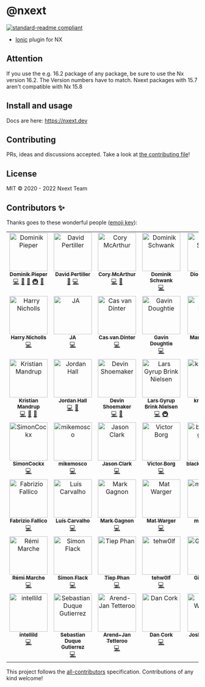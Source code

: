 # @nxext

[![standard-readme compliant](https://img.shields.io/badge/standard--readme-OK-green.svg?style=flat-square)](https://github.com/RichardLitt/standard-readme)

- [Ionic](https://ionicframework.com/) plugin for NX

## Attention

If you use the e.g. 16.2 package of any package, be sure to use the Nx version 16.2. The Version numbers have to match. Nxext packages with 15.7 aren't compatible with Nx 15.8

## Install and usage

Docs are here: https://nxext.dev

## Contributing

PRs, ideas and discussions accepted. Take a look at [the contributing file](CONTRIBUTING.md)!

## License

MIT © 2020 - 2022 Nxext Team

## Contributors ✨

Thanks goes to these wonderful people ([emoji key](https://allcontributors.org/docs/en/emoji-key)):

<!-- ALL-CONTRIBUTORS-LIST:START - Do not remove or modify this section -->
<!-- prettier-ignore-start -->
<!-- markdownlint-disable -->
<table>
  <tbody>
    <tr>
      <td align="center" valign="top" width="14.28%"><a href="https://github.com/DominikPieper"><img src="https://avatars.githubusercontent.com/u/77470?v=4?s=100" width="100px;" alt="Dominik Pieper"/><br /><sub><b>Dominik Pieper</b></sub></a><br /><a href="https://github.com/nxext/nx-extensions/commits?author=DominikPieper" title="Code">💻</a> <a href="#ideas-DominikPieper" title="Ideas, Planning, & Feedback">🤔</a> <a href="https://github.com/nxext/nx-extensions/commits?author=DominikPieper" title="Documentation">📖</a> <a href="#infra-DominikPieper" title="Infrastructure (Hosting, Build-Tools, etc)">🚇</a> <a href="#maintenance-DominikPieper" title="Maintenance">🚧</a></td>
      <td align="center" valign="top" width="14.28%"><a href="https://www.pertiller.tech/"><img src="https://avatars.githubusercontent.com/u/1514111?v=4?s=100" width="100px;" alt="David Pertiller"/><br /><sub><b>David Pertiller</b></sub></a><br /><a href="#ideas-Mobiletainment" title="Ideas, Planning, & Feedback">🤔</a> <a href="https://github.com/nxext/nx-extensions/commits?author=Mobiletainment" title="Code">💻</a></td>
      <td align="center" valign="top" width="14.28%"><a href="https://github.com/corysmc"><img src="https://avatars.githubusercontent.com/u/6452188?v=4?s=100" width="100px;" alt="Cory McArthur"/><br /><sub><b>Cory McArthur</b></sub></a><br /><a href="https://github.com/nxext/nx-extensions/commits?author=corysmc" title="Code">💻</a> <a href="#ideas-corysmc" title="Ideas, Planning, & Feedback">🤔</a></td>
      <td align="center" valign="top" width="14.28%"><a href="https://schwank.cc/"><img src="https://avatars.githubusercontent.com/u/8232196?v=4?s=100" width="100px;" alt="Dominik Schwank"/><br /><sub><b>Dominik Schwank</b></sub></a><br /><a href="https://github.com/nxext/nx-extensions/commits?author=dschwank" title="Code">💻</a></td>
      <td align="center" valign="top" width="14.28%"><a href="https://github.com/DiogoVCS"><img src="https://avatars.githubusercontent.com/u/24210544?v=4?s=100" width="100px;" alt="Diogo Soares"/><br /><sub><b>Diogo Soares</b></sub></a><br /><a href="https://github.com/nxext/nx-extensions/commits?author=DiogoVCS" title="Code">💻</a></td>
      <td align="center" valign="top" width="14.28%"><a href="https://github.com/Nico385412"><img src="https://avatars.githubusercontent.com/u/9024389?v=4?s=100" width="100px;" alt="Nicolas Hansse"/><br /><sub><b>Nicolas Hansse</b></sub></a><br /><a href="https://github.com/nxext/nx-extensions/commits?author=Nico385412" title="Code">💻</a></td>
      <td align="center" valign="top" width="14.28%"><a href="https://github.com/xsintill"><img src="https://avatars.githubusercontent.com/u/5768071?v=4?s=100" width="100px;" alt="Luc Neville"/><br /><sub><b>Luc Neville</b></sub></a><br /><a href="https://github.com/nxext/nx-extensions/commits?author=xsintill" title="Code">💻</a></td>
    </tr>
    <tr>
      <td align="center" valign="top" width="14.28%"><a href="https://github.com/hnipps"><img src="https://avatars.githubusercontent.com/u/18580004?v=4?s=100" width="100px;" alt="Harry Nicholls"/><br /><sub><b>Harry Nicholls</b></sub></a><br /><a href="https://github.com/nxext/nx-extensions/commits?author=hnipps" title="Code">💻</a></td>
      <td align="center" valign="top" width="14.28%"><a href="https://github.com/jonathonadams"><img src="https://avatars.githubusercontent.com/u/24870903?v=4?s=100" width="100px;" alt="JA"/><br /><sub><b>JA</b></sub></a><br /><a href="https://github.com/nxext/nx-extensions/commits?author=jonathonadams" title="Code">💻</a></td>
      <td align="center" valign="top" width="14.28%"><a href="https://github.com/cassshh"><img src="https://avatars.githubusercontent.com/u/10263056?v=4?s=100" width="100px;" alt="Cas van Dinter"/><br /><sub><b>Cas van Dinter</b></sub></a><br /><a href="https://github.com/nxext/nx-extensions/commits?author=cassshh" title="Code">💻</a></td>
      <td align="center" valign="top" width="14.28%"><a href="https://github.com/gavindoughtie-aon"><img src="https://avatars.githubusercontent.com/u/64151574?v=4?s=100" width="100px;" alt="Gavin Doughtie"/><br /><sub><b>Gavin Doughtie</b></sub></a><br /><a href="https://github.com/nxext/nx-extensions/commits?author=gavindoughtie-aon" title="Code">💻</a></td>
      <td align="center" valign="top" width="14.28%"><a href="http://luchsamappar.at/"><img src="https://avatars.githubusercontent.com/u/875017?v=4?s=100" width="100px;" alt="Marvin Luchs"/><br /><sub><b>Marvin Luchs</b></sub></a><br /><a href="https://github.com/nxext/nx-extensions/commits?author=luchsamapparat" title="Code">💻</a></td>
      <td align="center" valign="top" width="14.28%"><a href="https://github.com/JoMen6"><img src="https://avatars.githubusercontent.com/u/6680618?v=4?s=100" width="100px;" alt="JoMen6"/><br /><sub><b>JoMen6</b></sub></a><br /><a href="https://github.com/nxext/nx-extensions/commits?author=JoMen6" title="Code">💻</a></td>
      <td align="center" valign="top" width="14.28%"><a href="https://github.com/Cammisuli"><img src="https://avatars.githubusercontent.com/u/4332460?v=4?s=100" width="100px;" alt="Jonathan Cammisuli"/><br /><sub><b>Jonathan Cammisuli</b></sub></a><br /><a href="https://github.com/nxext/nx-extensions/commits?author=Cammisuli" title="Code">💻</a></td>
    </tr>
    <tr>
      <td align="center" valign="top" width="14.28%"><a href="https://github.com/kristianmandrup"><img src="https://avatars.githubusercontent.com/u/125005?v=4?s=100" width="100px;" alt="Kristian Mandrup"/><br /><sub><b>Kristian Mandrup</b></sub></a><br /><a href="https://github.com/nxext/nx-extensions/commits?author=kristianmandrup" title="Code">💻</a> <a href="#ideas-kristianmandrup" title="Ideas, Planning, & Feedback">🤔</a> <a href="https://github.com/nxext/nx-extensions/commits?author=kristianmandrup" title="Documentation">📖</a></td>
      <td align="center" valign="top" width="14.28%"><a href="https://github.com/Jordan-Hall"><img src="https://avatars.githubusercontent.com/u/2092344?v=4?s=100" width="100px;" alt="Jordan Hall"/><br /><sub><b>Jordan Hall</b></sub></a><br /><a href="https://github.com/nxext/nx-extensions/commits?author=Jordan-Hall" title="Code">💻</a> <a href="#ideas-Jordan-Hall" title="Ideas, Planning, & Feedback">🤔</a></td>
      <td align="center" valign="top" width="14.28%"><a href="https://github.com/devinshoemaker"><img src="https://avatars.githubusercontent.com/u/1919548?v=4?s=100" width="100px;" alt="Devin Shoemaker"/><br /><sub><b>Devin Shoemaker</b></sub></a><br /><a href="https://github.com/nxext/nx-extensions/commits?author=devinshoemaker" title="Code">💻</a> <a href="#ideas-devinshoemaker" title="Ideas, Planning, & Feedback">🤔</a></td>
      <td align="center" valign="top" width="14.28%"><a href="https://dev.to/layzee"><img src="https://avatars.githubusercontent.com/u/6364586?v=4?s=100" width="100px;" alt="Lars Gyrup Brink Nielsen"/><br /><sub><b>Lars Gyrup Brink Nielsen</b></sub></a><br /><a href="https://github.com/nxext/nx-extensions/commits?author=LayZeeDK" title="Code">💻</a> <a href="#infra-LayZeeDK" title="Infrastructure (Hosting, Build-Tools, etc)">🚇</a></td>
      <td align="center" valign="top" width="14.28%"><a href="https://github.com/kryptus36"><img src="https://avatars.githubusercontent.com/u/8608478?v=4?s=100" width="100px;" alt="kryptus36"/><br /><sub><b>kryptus36</b></sub></a><br /><a href="https://github.com/nxext/nx-extensions/commits?author=kryptus36" title="Code">💻</a></td>
      <td align="center" valign="top" width="14.28%"><a href="https://github.com/barbados-clemens"><img src="https://avatars.githubusercontent.com/u/23272162?v=4?s=100" width="100px;" alt="Caleb Ukle"/><br /><sub><b>Caleb Ukle</b></sub></a><br /><a href="https://github.com/nxext/nx-extensions/commits?author=barbados-clemens" title="Code">💻</a></td>
      <td align="center" valign="top" width="14.28%"><a href="https://github.com/marckassay"><img src="https://avatars.githubusercontent.com/u/459665?v=4?s=100" width="100px;" alt="Marc Kassay"/><br /><sub><b>Marc Kassay</b></sub></a><br /><a href="https://github.com/nxext/nx-extensions/commits?author=marckassay" title="Code">💻</a></td>
    </tr>
    <tr>
      <td align="center" valign="top" width="14.28%"><a href="https://github.com/SimonCockx"><img src="https://avatars.githubusercontent.com/u/47859223?v=4?s=100" width="100px;" alt="SimonCockx"/><br /><sub><b>SimonCockx</b></sub></a><br /><a href="https://github.com/nxext/nx-extensions/commits?author=SimonCockx" title="Code">💻</a></td>
      <td align="center" valign="top" width="14.28%"><a href="https://github.com/mikemosco"><img src="https://avatars.githubusercontent.com/u/85262867?v=4?s=100" width="100px;" alt="mikemosco"/><br /><sub><b>mikemosco</b></sub></a><br /><a href="https://github.com/nxext/nx-extensions/commits?author=mikemosco" title="Code">💻</a></td>
      <td align="center" valign="top" width="14.28%"><a href="http://www.riceboyler.com/"><img src="https://avatars.githubusercontent.com/u/2243596?v=4?s=100" width="100px;" alt="Jason Clark"/><br /><sub><b>Jason Clark</b></sub></a><br /><a href="https://github.com/nxext/nx-extensions/commits?author=riceboyler" title="Code">💻</a></td>
      <td align="center" valign="top" width="14.28%"><a href="http://decisely.com/"><img src="https://avatars.githubusercontent.com/u/868919?v=4?s=100" width="100px;" alt="Victor Borg"/><br /><sub><b>Victor Borg</b></sub></a><br /><a href="https://github.com/nxext/nx-extensions/commits?author=borgius" title="Code">💻</a></td>
      <td align="center" valign="top" width="14.28%"><a href="https://github.com/blackholegalaxy"><img src="https://avatars.githubusercontent.com/u/11064123?v=4?s=100" width="100px;" alt="blackholegalaxy"/><br /><sub><b>blackholegalaxy</b></sub></a><br /><a href="https://github.com/nxext/nx-extensions/commits?author=blackholegalaxy" title="Code">💻</a></td>
      <td align="center" valign="top" width="14.28%"><a href="https://github.com/nitedani"><img src="https://avatars.githubusercontent.com/u/67418286?v=4?s=100" width="100px;" alt="nitedani"/><br /><sub><b>nitedani</b></sub></a><br /><a href="https://github.com/nxext/nx-extensions/commits?author=nitedani" title="Code">💻</a></td>
      <td align="center" valign="top" width="14.28%"><a href="https://github.com/ZaLiTHkA"><img src="https://avatars.githubusercontent.com/u/2149312?v=4?s=100" width="100px;" alt="Andre Greeff"/><br /><sub><b>Andre Greeff</b></sub></a><br /><a href="https://github.com/nxext/nx-extensions/commits?author=ZaLiTHkA" title="Code">💻</a></td>
    </tr>
    <tr>
      <td align="center" valign="top" width="14.28%"><a href="https://keybase.io/sniperwolf"><img src="https://avatars.githubusercontent.com/u/741938?v=4?s=100" width="100px;" alt="Fabrizio Fallico"/><br /><sub><b>Fabrizio Fallico</b></sub></a><br /><a href="https://github.com/nxext/nx-extensions/commits?author=sniperwolf" title="Code">💻</a></td>
      <td align="center" valign="top" width="14.28%"><a href="https://github.com/Lcarv20"><img src="https://avatars.githubusercontent.com/u/42584819?v=4?s=100" width="100px;" alt="Luís Carvalho"/><br /><sub><b>Luís Carvalho</b></sub></a><br /><a href="https://github.com/nxext/nx-extensions/commits?author=Lcarv20" title="Code">💻</a></td>
      <td align="center" valign="top" width="14.28%"><a href="https://github.com/Nesci28"><img src="https://avatars.githubusercontent.com/u/33325461?v=4?s=100" width="100px;" alt="Mark Gagnon"/><br /><sub><b>Mark Gagnon</b></sub></a><br /><a href="https://github.com/nxext/nx-extensions/commits?author=Nesci28" title="Code">💻</a></td>
      <td align="center" valign="top" width="14.28%"><a href="https://mw.codes/"><img src="https://avatars.githubusercontent.com/u/686823?v=4?s=100" width="100px;" alt="Mat Warger"/><br /><sub><b>Mat Warger</b></sub></a><br /><a href="https://github.com/nxext/nx-extensions/commits?author=mwarger" title="Code">💻</a></td>
      <td align="center" valign="top" width="14.28%"><a href="https://github.com/mcelikdev"><img src="https://avatars.githubusercontent.com/u/18662876?v=4?s=100" width="100px;" alt="mcelikdev"/><br /><sub><b>mcelikdev</b></sub></a><br /><a href="https://github.com/nxext/nx-extensions/commits?author=mcelikdev" title="Code">💻</a></td>
      <td align="center" valign="top" width="14.28%"><a href="https://twitter.com/Brocco"><img src="https://avatars.githubusercontent.com/u/1565117?v=4?s=100" width="100px;" alt="Mike Brocchi"/><br /><sub><b>Mike Brocchi</b></sub></a><br /><a href="https://github.com/nxext/nx-extensions/commits?author=Brocco" title="Code">💻</a></td>
      <td align="center" valign="top" width="14.28%"><a href="https://oscarmarion.dev/"><img src="https://avatars.githubusercontent.com/u/34385875?v=4?s=100" width="100px;" alt="Oscar"/><br /><sub><b>Oscar</b></sub></a><br /><a href="https://github.com/nxext/nx-extensions/commits?author=0scrm" title="Code">💻</a></td>
    </tr>
    <tr>
      <td align="center" valign="top" width="14.28%"><a href="https://github.com/ecstrema"><img src="https://avatars.githubusercontent.com/u/35939574?v=4?s=100" width="100px;" alt="Rémi Marche"/><br /><sub><b>Rémi Marche</b></sub></a><br /><a href="https://github.com/nxext/nx-extensions/commits?author=ecstrema" title="Code">💻</a></td>
      <td align="center" valign="top" width="14.28%"><a href="https://github.com/simonflk"><img src="https://avatars.githubusercontent.com/u/4867329?v=4?s=100" width="100px;" alt="Simon Flack"/><br /><sub><b>Simon Flack</b></sub></a><br /><a href="https://github.com/nxext/nx-extensions/commits?author=simonflk" title="Code">💻</a></td>
      <td align="center" valign="top" width="14.28%"><a href="https://www.tiepphan.com/"><img src="https://avatars.githubusercontent.com/u/7151365?v=4?s=100" width="100px;" alt="Tiep Phan"/><br /><sub><b>Tiep Phan</b></sub></a><br /><a href="https://github.com/nxext/nx-extensions/commits?author=tieppt" title="Code">💻</a></td>
      <td align="center" valign="top" width="14.28%"><a href="https://tehwol.fi/"><img src="https://avatars.githubusercontent.com/u/15650679?v=4?s=100" width="100px;" alt="tehw0lf"/><br /><sub><b>tehw0lf</b></sub></a><br /><a href="https://github.com/nxext/nx-extensions/commits?author=tehw0lf" title="Code">💻</a></td>
      <td align="center" valign="top" width="14.28%"><a href="https://github.com/gionkunz"><img src="https://avatars.githubusercontent.com/u/2203704?v=4?s=100" width="100px;" alt="Gion Kunz"/><br /><sub><b>Gion Kunz</b></sub></a><br /><a href="https://github.com/nxext/nx-extensions/commits?author=gionkunz" title="Code">💻</a> <a href="#ideas-gionkunz" title="Ideas, Planning, & Feedback">🤔</a></td>
      <td align="center" valign="top" width="14.28%"><a href="https://github.com/joshvanallen"><img src="https://avatars.githubusercontent.com/u/5290334?v=4?s=100" width="100px;" alt="Josh VanAllen"/><br /><sub><b>Josh VanAllen</b></sub></a><br /><a href="https://github.com/nxext/nx-extensions/commits?author=joshvanallen" title="Code">💻</a></td>
      <td align="center" valign="top" width="14.28%"><a href="https://github.com/Schmale97"><img src="https://avatars.githubusercontent.com/u/71267909?v=4?s=100" width="100px;" alt="Schmale97"/><br /><sub><b>Schmale97</b></sub></a><br /><a href="https://github.com/nxext/nx-extensions/commits?author=Schmale97" title="Code">💻</a></td>
    </tr>
    <tr>
      <td align="center" valign="top" width="14.28%"><a href="https://github.com/intellild"><img src="https://avatars.githubusercontent.com/u/8379858?v=4?s=100" width="100px;" alt="intellild"/><br /><sub><b>intellild</b></sub></a><br /><a href="https://github.com/nxext/nx-extensions/commits?author=intellild" title="Code">💻</a></td>
      <td align="center" valign="top" width="14.28%"><a href="https://sebastiandg.com/"><img src="https://avatars.githubusercontent.com/u/13395979?v=4?s=100" width="100px;" alt="Sebastian Duque Gutierrez"/><br /><sub><b>Sebastian Duque Gutierrez</b></sub></a><br /><a href="https://github.com/nxext/nx-extensions/commits?author=sebastiandg7" title="Code">💻</a></td>
      <td align="center" valign="top" width="14.28%"><a href="http://www.arendjantetteroo.nl/"><img src="https://avatars.githubusercontent.com/u/713066?v=4?s=100" width="100px;" alt="Arend-Jan Tetteroo"/><br /><sub><b>Arend-Jan Tetteroo</b></sub></a><br /><a href="https://github.com/nxext/nx-extensions/commits?author=arendjantetteroo" title="Code">💻</a></td>
      <td align="center" valign="top" width="14.28%"><a href="https://github.com/dancork"><img src="https://avatars.githubusercontent.com/u/1881054?v=4?s=100" width="100px;" alt="Dan Cork"/><br /><sub><b>Dan Cork</b></sub></a><br /><a href="https://github.com/nxext/nx-extensions/commits?author=dancork" title="Code">💻</a></td>
      <td align="center" valign="top" width="14.28%"><a href="https://josh.wgnd.org/"><img src="https://avatars.githubusercontent.com/u/1606617?v=4?s=100" width="100px;" alt="Josh Wiegand"/><br /><sub><b>Josh Wiegand</b></sub></a><br /><a href="https://github.com/nxext/nx-extensions/commits?author=jrwiegand" title="Code">💻</a></td>
      <td align="center" valign="top" width="14.28%"><a href="https://psyber.city/"><img src="https://avatars.githubusercontent.com/u/6603745?v=4?s=100" width="100px;" alt="Katerina Skroumpelou"/><br /><sub><b>Katerina Skroumpelou</b></sub></a><br /><a href="https://github.com/nxext/nx-extensions/commits?author=mandarini" title="Code">💻</a></td>
      <td align="center" valign="top" width="14.28%"><a href="https://github.com/devinrhode2"><img src="https://avatars.githubusercontent.com/u/539816?v=4?s=100" width="100px;" alt="Devin Rhode"/><br /><sub><b>Devin Rhode</b></sub></a><br /><a href="https://github.com/nxext/nx-extensions/commits?author=devinrhode2" title="Code">💻</a></td>
    </tr>
  </tbody>
</table>

<!-- markdownlint-restore -->
<!-- prettier-ignore-end -->

<!-- ALL-CONTRIBUTORS-LIST:END -->

This project follows the [all-contributors](https://github.com/all-contributors/all-contributors) specification. Contributions of any kind welcome!
